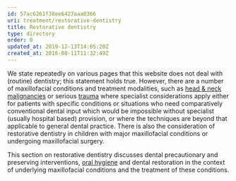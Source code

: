 ```yaml
---
id: 57ac6261f38ee6427aaa0366
uri: treatment/restorative-dentistry
title: Restorative dentistry
type: directory
order: 0
updated_at: 2019-12-13T14:05:20Z
created_at: 2016-08-11T11:32:49Z
---
```


<p>We state repeatedly on various pages that this website
    does not deal with (routine) dentistry; this statement
    holds true. However, there are a number of maxillofacial
    conditions and treatment modalities, such as <a href="/diagnosis/a-z/cancer">head &amp;
        neck malignancies</a> or serious <a href="/diagnosis/a-z/damage">trauma</a>
    where specialist considerations apply either for
    patients with specific conditions or situations who need
    comparatively conventional dental input which would be
    impossible without specialist (usually hospital based)
    provision, or where the techniques are beyond that
    applicable to general dental practice. There is also the
    consideration of restorative dentistry in children with
    major maxillofacial conditions or undergoing
    maxillofacial surgery.</p>
<p>This section on restorative dentistry discusses dental
    precautionary and preserving interventions, <a href="/help/oral-hygiene">oral
        hygiene</a> and dental restoration in the context of
    underlying maxillofacial conditions and the treatment of
    these conditions.</p>
